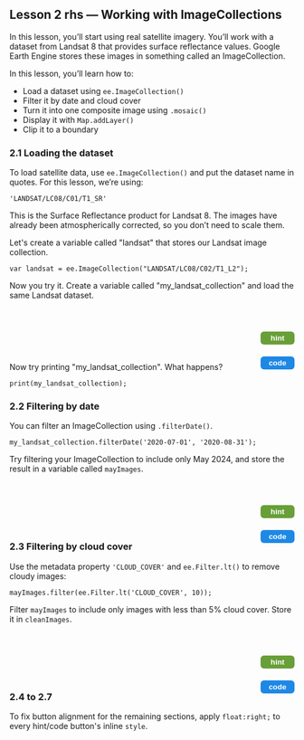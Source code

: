 <!-- Lesson 2 HTML - Using Landsat 8 SR dataset -->
<h2>Lesson 2 rhs — Working with ImageCollections</h2>

<p>In this lesson, you’ll start using real satellite imagery. You’ll work with a dataset from Landsat 8 that provides surface reflectance values. 
Google Earth Engine stores these images in something called an ImageCollection.</p>

<p>In this lesson, you’ll learn how to:</p>
<ul>
  <li>Load a dataset using <code>ee.ImageCollection()</code></li>
  <li>Filter it by date and cloud cover</li>
  <li>Turn it into one composite image using <code>.mosaic()</code></li>
  <li>Display it with <code>Map.addLayer()</code></li>
  <li>Clip it to a boundary</li>
</ul>

<h3>2.1 Loading the dataset</h3>
<p>To load satellite data, use <code>ee.ImageCollection()</code> and put the dataset name in quotes. For this lesson, we’re using:</p>
<code>'LANDSAT/LC08/C01/T1_SR'</code>

<p>This is the Surface Reflectance product for Landsat 8. The images have already been atmospherically corrected, so you don’t need to scale them.</p>

<p>Let's create a variable called "landsat" that stores our Landsat image collection. </p>
<code>var landsat = ee.ImageCollection("LANDSAT/LC08/C02/T1_L2");</code>

<p>Now you try it. Create a variable called "my_landsat_collection" and load the same Landsat dataset.</p>

<div style="margin-bottom:12px;">
  <div id="hint21" style="visibility:hidden; width:100%; background-color:#f0f0f0; border-left:4px solid #ccc; padding:2px 6px; margin-bottom:4px;">
    Use <code>ee.ImageCollection()</code> with the dataset ID in quotes. Assign it to a variable called <code>my_landsat_collection</code>.
  </div>
  <button id="hintButton21" onclick="
    var el = document.getElementById('hint21');
    var btn = document.getElementById('hintButton21');
    var showing = el.style.visibility === 'visible';
    el.style.visibility = showing ? 'hidden' : 'visible';
    btn.style.backgroundColor = showing ? '#689f38' : '#558b2f';
  " style="background-color:#689f38; color:white; border:none; padding:4px 10px; border-radius:6px; font-weight:bold; cursor:pointer; width:60px; float:right;">
    hint
  </button>
</div>

<div style="margin-bottom:12px;">
  <div id="code21" style="visibility:hidden; width:100%; background-color:#f0f0f0; border-left:4px solid #ccc; padding:2px 6px; margin-bottom:4px;">
    <code>var my_landsat_collection = ee.ImageCollection("LANDSAT/LC08/C02/T1_L2");</code>
  </div>
  <button id="codeButton21" onclick="
    var el = document.getElementById('code21');
    var btn = document.getElementById('codeButton21');
    var showing = el.style.visibility === 'visible';
    el.style.visibility = showing ? 'hidden' : 'visible';
    btn.style.backgroundColor = showing ? '#1e88e5' : '#1565c0';
  " style="background-color:#1e88e5; color:white; border:none; padding:4px 10px; border-radius:6px; font-weight:bold; cursor:pointer; width:60px; float:right;">
    code
  </button>
</div>

<p>Now try printing "my_landsat_collection". What happens? </p>
<code>print(my_landsat_collection);</code>

<h3>2.2 Filtering by date</h3>
<p>You can filter an ImageCollection using <code>.filterDate()</code>.</p>
<code>my_landsat_collection.filterDate('2020-07-01', '2020-08-31');</code>

<p>Try filtering your ImageCollection to include only May 2024, and store the result in a variable called <code>mayImages</code>.</p>

<div style="margin-bottom:12px;">
  <div id="hint22" style="visibility:hidden; width:100%; background-color:#f0f0f0; border-left:4px solid #ccc; padding:2px 6px; margin-bottom:4px;">
    Use <code>.filterDate()</code> with the correct date range and assign the result to a new variable called <code>mayImages</code>.
  </div>
  <button id="hintButton22" onclick="
    var el = document.getElementById('hint22');
    var btn = document.getElementById('hintButton22');
    var showing = el.style.visibility === 'visible';
    el.style.visibility = showing ? 'hidden' : 'visible';
    btn.style.backgroundColor = showing ? '#689f38' : '#558b2f';
  " style="background-color:#689f38; color:white; border:none; padding:4px 10px; border-radius:6px; font-weight:bold; cursor:pointer; width:60px; float:right;">
    hint
  </button>
</div>

<div style="margin-bottom:12px;">
  <div id="code22" style="visibility:hidden; width:100%; background-color:#f0f0f0; border-left:4px solid #ccc; padding:2px 6px; margin-bottom:4px;">
    <code>var mayImages = my_landsat_collection.filterDate('2024-05-01', '2024-06-01');</code>
  </div>
  <button id="codeButton22" onclick="
    var el = document.getElementById('code22');
    var btn = document.getElementById('codeButton22');
    var showing = el.style.visibility === 'visible';
    el.style.visibility = showing ? 'hidden' : 'visible';
    btn.style.backgroundColor = showing ? '#1e88e5' : '#1565c0';
  " style="background-color:#1e88e5; color:white; border:none; padding:4px 10px; border-radius:6px; font-weight:bold; cursor:pointer; width:60px; float:right;">
    code
  </button>
</div>

<h3>2.3 Filtering by cloud cover</h3>
<p>Use the metadata property <code>'CLOUD_COVER'</code> and <code>ee.Filter.lt()</code> to remove cloudy images:</p>
<code>mayImages.filter(ee.Filter.lt('CLOUD_COVER', 10));</code>

<p>Filter <code>mayImages</code> to include only images with less than 5% cloud cover. Store it in <code>cleanImages</code>.</p>

<div style="margin-bottom:12px;">
  <div id="hint23" style="visibility:hidden; width:100%; background-color:#f0f0f0; border-left:4px solid #ccc; padding:2px 6px; margin-bottom:4px;">
    Use <code>.filter()</code> and <code>ee.Filter.lt()</code> on <code>mayImages</code> to check for cloud cover less than 5.
  </div>
  <button id="hintButton23" onclick="
    var el = document.getElementById('hint23');
    var btn = document.getElementById('hintButton23');
    var showing = el.style.visibility === 'visible';
    el.style.visibility = showing ? 'hidden' : 'visible';
    btn.style.backgroundColor = showing ? '#689f38' : '#558b2f';
  " style="background-color:#689f38; color:white; border:none; padding:4px 10px; border-radius:6px; font-weight:bold; cursor:pointer; width:60px; float:right;">
    hint
  </button>
</div>

<div style="margin-bottom:12px;">
  <div id="code23" style="visibility:hidden; width:100%; background-color:#f0f0f0; border-left:4px solid #ccc; padding:2px 6px; margin-bottom:4px;">
    <code>var cleanImages = mayImages.filter(ee.Filter.lt('CLOUD_COVER', 5));</code>
  </div>
  <button id="codeButton23" onclick="
    var el = document.getElementById('code23');
    var btn = document.getElementById('codeButton23');
    var showing = el.style.visibility === 'visible';
    el.style.visibility = showing ? 'hidden' : 'visible';
    btn.style.backgroundColor = showing ? '#1e88e5' : '#1565c0';
  " style="background-color:#1e88e5; color:white; border:none; padding:4px 10px; border-radius:6px; font-weight:bold; cursor:pointer; width:60px; float:right;">
    code
  </button>
</div>

<h3>2.4 to 2.7</h3>
<p>To fix button alignment for the remaining sections, apply <code>float:right;</code> to every hint/code button's inline <code>style</code>.</p>

